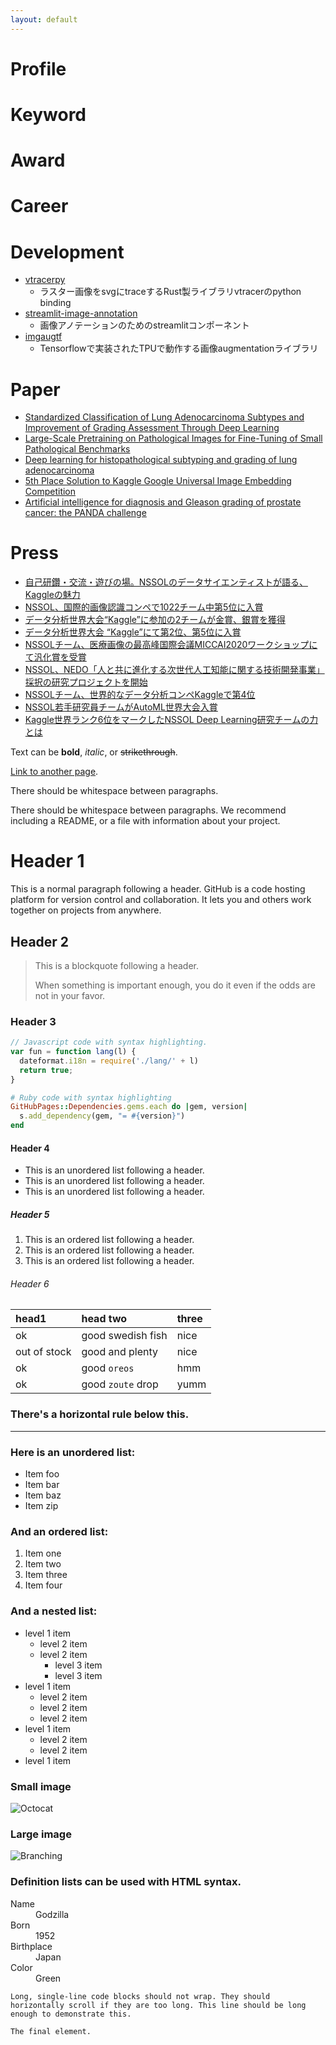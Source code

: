 ```yaml
---
layout: default
---
```

# Profile
# Keyword
# Award
# Career
# Development
* [vtracerpy](https://pypi.org/project/vtracerpy/)
    * ラスター画像をsvgにtraceするRust製ライブラリvtracerのpython binding
* [streamlit-image-annotation](https://pypi.org/project/streamlit-image-annotation/)
    * 画像アノテーションのためのstreamlitコンポーネント
* [imgaugtf](https://pypi.org/project/imgaugtf/)
    * Tensorflowで実装されたTPUで動作する画像augmentationライブラリ
    
# Paper
* [Standardized Classification of Lung Adenocarcinoma Subtypes and Improvement of Grading Assessment Through Deep Learning](https://www.sciencedirect.com/science/article/abs/pii/S0002944023002730)
* [Large-Scale Pretraining on Pathological Images for Fine-Tuning of Small Pathological Benchmarks](https://link.springer.com/chapter/10.1007/978-3-031-44917-8_25)
* [Deep learning for histopathological subtyping and grading of lung adenocarcinoma](https://www.biorxiv.org/content/10.1101/2022.11.02.514811v1.abstract)
* [5th Place Solution to Kaggle Google Universal Image Embedding Competition](https://arxiv.org/abs/2210.09495)
* [Artificial intelligence for diagnosis and Gleason grading of prostate cancer: the PANDA challenge](https://www.nature.com/articles/s41591-021-01620-2)

# Press
* [自己研鑽・交流・遊びの場。NSSOLのデータサイエンティストが語る、Kaggleの魅力](https://www.nssol.nipponsteel.com/future/stories/kaggle-001.html)
* [NSSOL、国際的画像認識コンペで1022チーム中第5位に入賞](https://www.nssol.nipponsteel.com/press/2022/20221019_110000.html)
* [データ分析世界大会“Kaggle”に参加の2チームが金賞、銀賞を獲得](https://www.nssol.nipponsteel.com/press/2021/20211025_110000.html)
* [データ分析世界大会 “Kaggle”にて第2位、第5位に入賞](https://www.nssol.nipponsteel.com/press/2021/20210825_110000.html)
* [NSSOLチーム、医療画像の最高峰国際会議MICCAI2020ワークショップにて汎化賞を受賞](https://www.nssol.nipponsteel.com/press/2020/20201118_130000.html)
* [NSSOL、NEDO「人と共に進化する次世代人工知能に関する技術開発事業」採択の研究プロジェクトを開始](https://www.nssol.nipponsteel.com/press/2020/20201028_110000.html)
* [NSSOLチーム、世界的なデータ分析コンペKaggleで第4位](https://www.nssol.nipponsteel.com/press/2020/20200827_130000.html)
* [NSSOL若手研究員チームがAutoML世界大会入賞](https://www.nssol.nipponsteel.com/future/stories/automl-01.html)
* [Kaggle世界ランク6位をマークしたNSSOL Deep Learning研究チームの力とは](https://www.nssol.nipponsteel.com/future/stories/kamonohashi-02.html)


Text can be **bold**, _italic_, or ~~strikethrough~~.

[Link to another page](./another-page.html).

There should be whitespace between paragraphs.

There should be whitespace between paragraphs. We recommend including a README, or a file with information about your project.

# Header 1

This is a normal paragraph following a header. GitHub is a code hosting platform for version control and collaboration. It lets you and others work together on projects from anywhere.

## Header 2

> This is a blockquote following a header.
>
> When something is important enough, you do it even if the odds are not in your favor.

### Header 3

```js
// Javascript code with syntax highlighting.
var fun = function lang(l) {
  dateformat.i18n = require('./lang/' + l)
  return true;
}
```

```ruby
# Ruby code with syntax highlighting
GitHubPages::Dependencies.gems.each do |gem, version|
  s.add_dependency(gem, "= #{version}")
end
```

#### Header 4

*   This is an unordered list following a header.
*   This is an unordered list following a header.
*   This is an unordered list following a header.

##### Header 5

1.  This is an ordered list following a header.
2.  This is an ordered list following a header.
3.  This is an ordered list following a header.

###### Header 6

| head1        | head two          | three |
|:-------------|:------------------|:------|
| ok           | good swedish fish | nice  |
| out of stock | good and plenty   | nice  |
| ok           | good `oreos`      | hmm   |
| ok           | good `zoute` drop | yumm  |

### There's a horizontal rule below this.

* * *

### Here is an unordered list:

*   Item foo
*   Item bar
*   Item baz
*   Item zip

### And an ordered list:

1.  Item one
1.  Item two
1.  Item three
1.  Item four

### And a nested list:

- level 1 item
  - level 2 item
  - level 2 item
    - level 3 item
    - level 3 item
- level 1 item
  - level 2 item
  - level 2 item
  - level 2 item
- level 1 item
  - level 2 item
  - level 2 item
- level 1 item

### Small image

![Octocat](https://github.githubassets.com/images/icons/emoji/octocat.png)

### Large image

![Branching](https://guides.github.com/activities/hello-world/branching.png)


### Definition lists can be used with HTML syntax.

<dl>
<dt>Name</dt>
<dd>Godzilla</dd>
<dt>Born</dt>
<dd>1952</dd>
<dt>Birthplace</dt>
<dd>Japan</dd>
<dt>Color</dt>
<dd>Green</dd>
</dl>

```
Long, single-line code blocks should not wrap. They should horizontally scroll if they are too long. This line should be long enough to demonstrate this.
```

```
The final element.
```